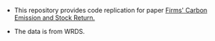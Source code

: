 + This repository provides code replication for paper [Firms' Carbon Emission and Stock Return.](https://papers.ssrn.com/sol3/papers.cfm?abstract_id=4582276)

+ The data is from WRDS.
